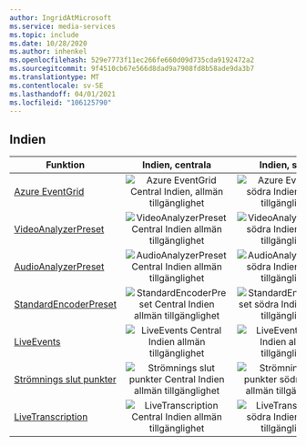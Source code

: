 ```yaml
---
author: IngridAtMicrosoft
ms.service: media-services
ms.topic: include
ms.date: 10/28/2020
ms.author: inhenkel
ms.openlocfilehash: 529e7773f11ec266fe660d09d735cda9192472a2
ms.sourcegitcommit: 9f4510cb67e566d8dad9a7908fd8b58ade9da3b7
ms.translationtype: MT
ms.contentlocale: sv-SE
ms.lasthandoff: 04/01/2021
ms.locfileid: "106125790"
---
```

<!--Feature availability in region-->
## <a name="india"></a>Indien

| Funktion | Indien, centrala | Indien, södra | Indien, västra |
| --- | :---: | :---: | :---: |
| [Azure EventGrid](../monitoring/reacting-to-media-services-events.md) |![Azure EventGrid Central Indien, allmän tillgänglighet](../media/azure-clouds-regions/ga.svg)  |![Azure EventGrid södra Indien allmän tillgänglighet](../media/azure-clouds-regions/ga.svg) |![Azure EventGrid västra Indien allmän tillgänglighet](../media/azure-clouds-regions/ga.svg)  |
| [VideoAnalyzerPreset](../analyze-video-audio-files-concept.md) |![VideoAnalyzerPreset Central Indien allmän tillgänglighet](../media/azure-clouds-regions/ga.svg)  | ![VideoAnalyzerPreset södra Indien allmän tillgänglighet](../media/azure-clouds-regions/ga.svg) |![VideoAnalyzerPreset västra Indien allmän tillgänglighet](../media/azure-clouds-regions/ga.svg)  |
| [AudioAnalyzerPreset](../analyze-video-audio-files-concept.md) |![AudioAnalyzerPreset Central Indien allmän tillgänglighet](../media/azure-clouds-regions/ga.svg)  | ![AudioAnalyzerPreset södra Indien allmän tillgänglighet](../media/azure-clouds-regions/ga.svg) |![AudioAnalyzerPreset västra Indien allmän tillgänglighet](../media/azure-clouds-regions/ga.svg)  |
| [StandardEncoderPreset](../encode-concept.md) |![StandardEncoderPreset Central Indien allmän tillgänglighet](../media/azure-clouds-regions/ga.svg)  | ![StandardEncoderPreset södra Indien allmän tillgänglighet](../media/azure-clouds-regions/ga.svg) | ![StandardEncoderPreset västra Indien allmän tillgänglighet](../media/azure-clouds-regions/ga.svg)  |
| [LiveEvents](../stream-live-streaming-concept.md) |![LiveEvents Central Indien allmän tillgänglighet](../media/azure-clouds-regions/ga.svg)  | ![LiveEvents södra Indien allmän tillgänglighet](../media/azure-clouds-regions/ga.svg) | ![LiveEvents västra Indien allmän tillgänglighet](../media/azure-clouds-regions/ga.svg) |
| [Strömnings slut punkter](../streaming-endpoint-concept.md) |![Strömnings slut punkter Central Indien allmän tillgänglighet](../media/azure-clouds-regions/ga.svg) | ![Strömnings slut punkter södra Indien allmän tillgänglighet](../media/azure-clouds-regions/ga.svg) |![Strömnings slut punkter västra Indien allmän tillgänglighet](../media/azure-clouds-regions/ga.svg) |
| [LiveTranscription](../live-event-live-transcription-how-to.md) |![LiveTranscription Central Indien allmän tillgänglighet](../media/azure-clouds-regions/ga.svg) |![LiveTranscription södra Indien allmän tillgänglighet](../media/azure-clouds-regions/ga.svg) | ![LiveTranscription västra Indien allmän tillgänglighet](../media/azure-clouds-regions/ga.svg)  |
